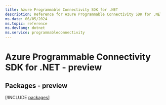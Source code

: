 ```yaml
---
title: Azure Programmable Connectivity SDK for .NET
description: Reference for Azure Programmable Connectivity SDK for .NET
ms.date: 06/05/2024
ms.topic: reference
ms.devlang: dotnet
ms.service: programmableconnectivity
---
```

# Azure Programmable Connectivity SDK for .NET - preview
## Packages - preview
[!INCLUDE [packages](programmable-connectivity-index.md)]